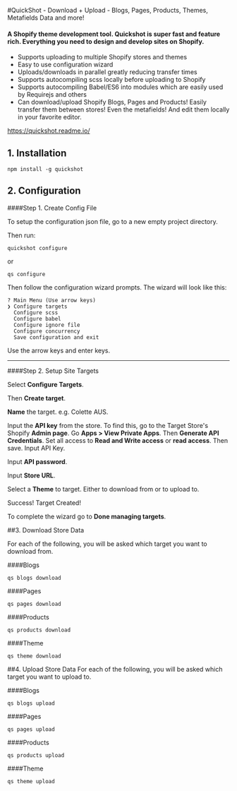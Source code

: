 #QuickShot - Download + Upload - Blogs, Pages, Products, Themes, Metafields Data and more!
#### A Shopify theme development tool. Quickshot is super fast and feature rich. Everything you need to design and develop sites on Shopify.
* Supports uploading to multiple Shopify stores and themes
* Easy to use configuration wizard
* Uploads/downloads in parallel greatly reducing transfer times
* Supports autocompiling scss locally before uploading to Shopify
* Supports autocompiling Babel/ES6 into modules which are easily used by Requirejs and others
* Can download/upload Shopify Blogs, Pages and Products! Easily transfer them between stores! Even the metafields! And edit them locally in your favorite editor.

https://quickshot.readme.io/


## 1. Installation

```
npm install -g quickshot
```
## 2. Configuration

####Step 1. Create Config File

To setup the configuration json file, go to a new empty project directory.

Then run:
```
quickshot configure
```
or
```
qs configure
```

Then follow the configuration wizard prompts. The wizard will look like this:

```
? Main Menu (Use arrow keys)
❯ Configure targets
  Configure scss
  Configure babel
  Configure ignore file
  Configure concurrency
  Save configuration and exit
  ```
  Use the arrow keys and enter keys.

  ---
####Step 2. Setup Site Targets

Select **Configure Targets**.

Then **Create target**.

**Name** the target. e.g. Colette AUS.

Input the **API key** from the store. To find this, go to the Target Store's Shopify **Admin page**. Go **Apps > View Private Apps**. Then **Generate API Credentials**. Set all access to **Read and Write access** or **read access**. Then save. Input API Key.

Input **API password**.

Input **Store URL**.

Select a **Theme** to target. Either to download from or to upload to.

Success! Target Created!

To complete the wizard go to **Done managing targets**.


##3. Download Store Data

For each of the following, you will be asked which target you want to download from.

####Blogs

```
qs blogs download
```


####Pages

```
qs pages download
```

####Products

```
qs products download
```

####Theme

```
qs theme download
```

##4. Upload Store Data
For each of the following, you will be asked which target you want to upload to.

####Blogs

```
qs blogs upload
```


####Pages

```
qs pages upload
```

####Products

```
qs products upload
```

####Theme

```
qs theme upload
```
